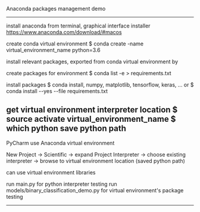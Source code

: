 Anaconda packages management demo

------------------------------------------------------------

install anaconda from terminal, graphical interface installer
https://www.anaconda.com/download/#macos

create conda virtual environment
$ conda create -name virtual_environment_name python=3.6

install relevant packages, exported from conda virtual environment by

create packages for environment
$ conda list -e > requirements.txt

install packages
$ conda install, numpy, matplotlib, tensorflow, keras, ...
or
$ conda install --yes --file requirements.txt

get virtual environment interpreter location
$ source activate virtual_environment_name
$ which python
save python path
--------------------------------------------------------

PyCharm use Anaconda virtual environment

New Project -> Scientific -> expand Project Interpreter -> choose existing interpreter -> browse to virtual environment location (saved python path)

can use virtual environment libraries

run main.py for python interpreter testing
run models/binary_classification_demo.py for virtual environment's package testing

--------------------------------------------------------
